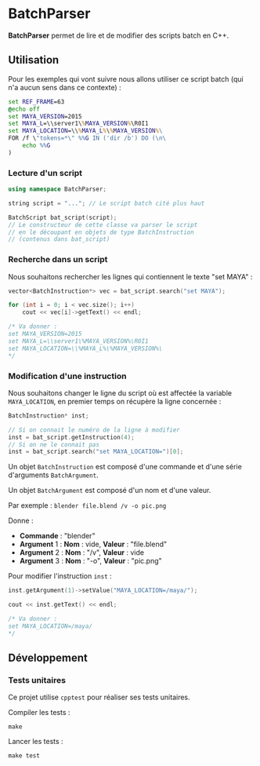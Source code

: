 # BatchParser

**BatchParser** permet de lire et de modifier des scripts batch en C++.

## Utilisation

Pour les exemples qui vont suivre nous allons utiliser ce script batch (qui n'a aucun sens dans ce contexte) :

```bat
set REF_FRAME=63
@echo off
set MAYA_VERSION=2015
set MAYA_L=\\server1\%MAYA_VERSION%\R0I1
set MAYA_LOCATION=\\%MAYA_L%\%MAYA_VERSION%\
FOR /f \"tokens=*\" %%G IN ('dir /b') DO (\n\
	echo %%G
)
```

### Lecture d'un script

```c++
using namespace BatchParser;

string script = "..."; // Le script batch cité plus haut

BatchScript bat_script(script);
// Le constructeur de cette classe va parser le script 
// en le découpant en objets de type BatchInstruction 
// (contenus dans bat_script)
```

### Recherche dans un script

Nous souhaitons rechercher les lignes qui contiennent le texte "set MAYA" :

```c++
vector<BatchInstruction*> vec = bat_script.search("set MAYA");

for (int i = 0; i < vec.size(); i++)
	cout << vec[i]->getText() << endl;

/* Va donner :
set MAYA_VERSION=2015
set MAYA_L=\\server1\%MAYA_VERSION%\R0I1
set MAYA_LOCATION=\\%MAYA_L%\%MAYA_VERSION%\
*/
```

### Modification d'une instruction

Nous souhaitons changer le ligne du script où est affectée la variable `MAYA_LOCATION`, en premier temps on récupère la ligne concernée :

```c++
BatchInstruction* inst;

// Si on connait le numéro de la ligne à modifier
inst = bat_script.getInstruction(4);
// Si on ne le connait pas
inst = bat_script.search("set MAYA_LOCATION=")[0];
```

Un objet `BatchInstruction` est composé d'une commande et d'une série d'arguments `BatchArgument`.

Un objet `BatchArgument` est composé d'un nom et d'une valeur.

Par exemple :
`blender file.blend /v -o pic.png`

Donne :
- **Commande** : "blender"
- **Argument** 1 : **Nom** : vide, **Valeur** : "file.blend"
- **Argument** 2 : **Nom** : "/v", **Valeur** : vide
- **Argument** 3 : **Nom** : "-o", **Valeur** : "pic.png"

Pour modifier l'instruction `inst` :

```c++
inst.getArgument(1)->setValue("MAYA_LOCATION=/maya/");

cout << inst.getText() << endl;

/* Va donner :
set MAYA_LOCATION=/maya/
*/
```

## Développement

### Tests unitaires

Ce projet utilise `cpptest` pour réaliser ses tests unitaires.

Compiler les tests :

`make`

Lancer les tests :

`make test`